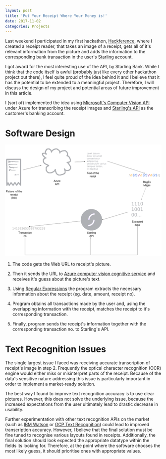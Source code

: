 ```yaml
---
layout: post
title: 'Put Your Receipt Where Your Money is!'
date: 2017-11-02
categories: Projects
---
```


Last weekend I participated in my first hackathon, [Hackference](https://2017.hackference.co.uk), where I created a receipt reader, that takes an image of a receipt, gets all of it's relevant information from the picture and adds the information to the corresponding bank transaction in the user's [Starling](https://www.starlingbank.com/) account.

I got award for the most interesting use of the API, by Starling Bank. While I think that the code itself is awful (probably just like every other hackathon project out there), I feel quite proud of the idea behind it and I believe that it has the potential to be extended to a meaningful project. Therefore, I will discuss the design of my project and potential areas of future improvement in this article.

I (sort of) implemented the idea using [Microsoft's Computer Vision API](https://azure.microsoft.com/en-us/services/cognitive-services/computer-vision/?v=17.42n) under Azure for transcribing the receipt images and [Starling's API](https://developer.starlingbank.com/) as the customer's banking account. 

# Software Design

![Diagram of The Receipt Reader](../assets/receiptReader/diagram.png)

1. The code gets the Web URL to receipt's picture.

2. Then it sends the URL to [Azure computer vision cognitive service](https://docs.microsoft.com/en-us/azure/cognitive-services/computer-vision/) and receives it's guess about the picture's text.

3. Using [Regular Expressions](https://www.regexbuddy.com/regex.html) the program extracts the necessary information about the receipt (eg. date, amount, receipt no).

4. Program obtains all transactions made by the user and, using the overlapping information with the receipt, matches the receipt to it's corresponding transaction.

5. Finally, program sends the receipt's information together with the corresponding transaction no. to Starling's API.

# Text Recognition Issues

The single largest issue I faced was receiving accurate transcription of receipt's image in step 2. Frequently the optical character recognition (OCR) engine would either miss or misinterpret parts of the receipt. Because of the data's sensitive nature addressing this issue is particularly important in order to implement a market-ready solution.

The best way I found to improve text recognition accuracy is to use clear pictures. However, this does not solve the underlying issue, because the increased expectations from the user ultimately lead to drastic decrease in usability.

Further experimentation with other text recognition APIs on the market (such as [IBM Watson](https://www.ibm.com/watson/services/visual-recognition/) or [GCP Text Recognition](https://www.ibm.com/watson/services/visual-recognition/)) could lead to improved transcription accuracy. However, I believe that the final solution must be fine tuned to recognise various layouts found in receipts. Additionally, the final solution should look expected the appropriate datatype within the fields its looking for. Therefore, at the point where the software chooses the most likely guess, it should prioritise ones with appropriate values.
